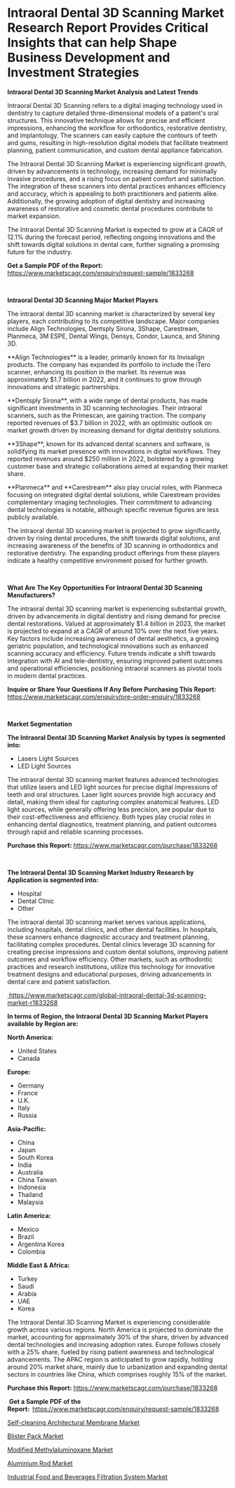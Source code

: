 <p><h1>Intraoral Dental 3D Scanning Market Research Report Provides Critical Insights that can help Shape Business Development and Investment Strategies</h1></p><p><strong>Intraoral Dental 3D Scanning Market Analysis and Latest Trends</strong></p>
<p><p>Intraoral Dental 3D Scanning refers to a digital imaging technology used in dentistry to capture detailed three-dimensional models of a patient's oral structures. This innovative technique allows for precise and efficient impressions, enhancing the workflow for orthodontics, restorative dentistry, and implantology. The scanners can easily capture the contours of teeth and gums, resulting in high-resolution digital models that facilitate treatment planning, patient communication, and custom dental appliance fabrication.</p><p>The Intraoral Dental 3D Scanning Market is experiencing significant growth, driven by advancements in technology, increasing demand for minimally invasive procedures, and a rising focus on patient comfort and satisfaction. The integration of these scanners into dental practices enhances efficiency and accuracy, which is appealing to both practitioners and patients alike. Additionally, the growing adoption of digital dentistry and increasing awareness of restorative and cosmetic dental procedures contribute to market expansion. </p><p>The Intraoral Dental 3D Scanning Market is expected to grow at a CAGR of 12.1% during the forecast period, reflecting ongoing innovations and the shift towards digital solutions in dental care, further signaling a promising future for the industry.</p></p>
<p><strong>Get a Sample PDF of the Report:&nbsp;</strong> <a href="https://www.marketscagr.com/enquiry/request-sample/1833268?utm_campaign=1126&utm_medium=2&utm_source=Github&utm_content=ia&utm_term=17102024&utm_id=intraoral-dental-3d-scanning">https://www.marketscagr.com/enquiry/request-sample/1833268</a></p>
<p>&nbsp;</p>
<p><strong>Intraoral Dental 3D Scanning Major Market Players</strong></p>
<p><p>The intraoral dental 3D scanning market is characterized by several key players, each contributing to its competitive landscape. Major companies include Align Technologies, Dentsply Sirona, 3Shape, Carestream, Planmeca, 3M ESPE, Dental Wings, Densys, Condor, Launca, and Shining 3D.</p><p>**Align Technologies** is a leader, primarily known for its Invisalign products. The company has expanded its portfolio to include the iTero scanner, enhancing its position in the market. Its revenue was approximately $1.7 billion in 2022, and it continues to grow through innovations and strategic partnerships.</p><p>**Dentsply Sirona**, with a wide range of dental products, has made significant investments in 3D scanning technologies. Their intraoral scanners, such as the Primescan, are gaining traction. The company reported revenues of $3.7 billion in 2022, with an optimistic outlook on market growth driven by increasing demand for digital dentistry solutions.</p><p>**3Shape**, known for its advanced dental scanners and software, is solidifying its market presence with innovations in digital workflows. They reported revenues around $250 million in 2022, bolstered by a growing customer base and strategic collaborations aimed at expanding their market share.</p><p>**Planmeca** and **Carestream** also play crucial roles, with Planmeca focusing on integrated digital dental solutions, while Carestream provides complementary imaging technologies. Their commitment to advancing dental technologies is notable, although specific revenue figures are less publicly available.</p><p>The intraoral dental 3D scanning market is projected to grow significantly, driven by rising dental procedures, the shift towards digital solutions, and increasing awareness of the benefits of 3D scanning in orthodontics and restorative dentistry. The expanding product offerings from these players indicate a healthy competitive environment poised for further growth.</p></p>
<p>&nbsp;</p>
<p><strong>What Are The Key Opportunities For Intraoral Dental 3D Scanning Manufacturers?</strong></p>
<p><p>The intraoral dental 3D scanning market is experiencing substantial growth, driven by advancements in digital dentistry and rising demand for precise dental restorations. Valued at approximately $1.4 billion in 2023, the market is projected to expand at a CAGR of around 10% over the next five years. Key factors include increasing awareness of dental aesthetics, a growing geriatric population, and technological innovations such as enhanced scanning accuracy and efficiency. Future trends indicate a shift towards integration with AI and tele-dentistry, ensuring improved patient outcomes and operational efficiencies, positioning intraoral scanners as pivotal tools in modern dental practices.</p></p>
<p><strong>Inquire or Share Your Questions If Any Before Purchasing This Report:</strong> <a href="https://www.marketscagr.com/enquiry/pre-order-enquiry/1833268?utm_campaign=1126&utm_medium=2&utm_source=Github&utm_content=ia&utm_term=17102024&utm_id=intraoral-dental-3d-scanning">https://www.marketscagr.com/enquiry/pre-order-enquiry/1833268</a></p>
<p>&nbsp;</p>
<p><strong>Market Segmentation</strong></p>
<p><strong>The Intraoral Dental 3D Scanning Market Analysis by types is segmented into:</strong></p>
<p><ul><li>Lasers Light Sources</li><li>LED Light Sources</li></ul></p>
<p><p>The intraoral dental 3D scanning market features advanced technologies that utilize lasers and LED light sources for precise digital impressions of teeth and oral structures. Laser light sources provide high accuracy and detail, making them ideal for capturing complex anatomical features. LED light sources, while generally offering less precision, are popular due to their cost-effectiveness and efficiency. Both types play crucial roles in enhancing dental diagnostics, treatment planning, and patient outcomes through rapid and reliable scanning processes.</p></p>
<p><strong>Purchase this Report:&nbsp;</strong><a href="https://www.marketscagr.com/purchase/1833268?utm_campaign=1126&utm_medium=2&utm_source=Github&utm_content=ia&utm_term=17102024&utm_id=intraoral-dental-3d-scanning">https://www.marketscagr.com/purchase/1833268</a></p>
<p>&nbsp;</p>
<p><strong>The Intraoral Dental 3D Scanning Market Industry Research by Application is segmented into:</strong></p>
<p><ul><li>Hospital</li><li>Dental Clinic</li><li>Other</li></ul></p>
<p><p>The intraoral dental 3D scanning market serves various applications, including hospitals, dental clinics, and other dental facilities. In hospitals, these scanners enhance diagnostic accuracy and treatment planning, facilitating complex procedures. Dental clinics leverage 3D scanning for creating precise impressions and custom dental solutions, improving patient outcomes and workflow efficiency. Other markets, such as orthodontic practices and research institutions, utilize this technology for innovative treatment designs and educational purposes, driving advancements in dental care and patient satisfaction.</p></p>
<p><a href="https://www.marketscagr.com/global-intraoral-dental-3d-scanning-market-r1833268?utm_campaign=1126&utm_medium=2&utm_source=Github&utm_content=ia&utm_term=17102024&utm_id=intraoral-dental-3d-scanning">&nbsp;https://www.marketscagr.com/global-intraoral-dental-3d-scanning-market-r1833268</a></p>
<p><strong>In terms of Region, the Intraoral Dental 3D Scanning Market Players available by Region are:</strong></p>
<p>
    <p> <strong> North America: </strong>
        <ul>
            <li>United States</li>
            <li>Canada</li>
        </ul>
        </p> 
    <p> <strong> Europe: </strong>
        <ul>
            <li>Germany</li>
            <li>France</li>
            <li>U.K.</li>
            <li>Italy</li>
            <li>Russia</li>
        </ul>
        </p> 
    <p> <strong> Asia-Pacific: </strong>
        <ul>
            <li>China</li>
            <li>Japan</li>
            <li>South Korea</li>
            <li>India</li>
            <li>Australia</li>
            <li>China Taiwan</li>
            <li>Indonesia</li>
            <li>Thailand</li>
            <li>Malaysia</li>
        </ul>
        </p> 
    <p> <strong> Latin America: </strong>
        <ul>
            <li>Mexico</li>
            <li>Brazil</li>
            <li>Argentina Korea</li>
            <li>Colombia</li>
        </ul>
        </p> 
    <p> <strong> Middle East & Africa: </strong>
        <ul>
            <li>Turkey</li>
            <li>Saudi</li>
            <li>Arabia</li>
            <li>UAE</li>
            <li>Korea</li>
        </ul>
    </p>
    </p>
<p><p>The Intraoral Dental 3D Scanning Market is experiencing considerable growth across various regions. North America is projected to dominate the market, accounting for approximately 30% of the share, driven by advanced dental technologies and increasing adoption rates. Europe follows closely with a 25% share, fueled by rising patient awareness and technological advancements. The APAC region is anticipated to grow rapidly, holding around 20% market share, mainly due to urbanization and expanding dental sectors in countries like China, which comprises roughly 15% of the market.</p></p>
<p><strong>Purchase this Report: </strong><a href="https://www.marketscagr.com/purchase/1833268?utm_campaign=1126&utm_medium=2&utm_source=Github&utm_content=ia&utm_term=17102024&utm_id=intraoral-dental-3d-scanning">https://www.marketscagr.com/purchase/1833268</a></p>
<p>&nbsp;<strong>Get a Sample PDF of the Report:&nbsp;&nbsp;</strong><a href="https://www.marketscagr.com/enquiry/request-sample/1833268?utm_campaign=1126&utm_medium=2&utm_source=Github&utm_content=ia&utm_term=17102024&utm_id=intraoral-dental-3d-scanning">https://www.marketscagr.com/enquiry/request-sample/1833268</a></p>
<p><strong></strong></p>
<p><p><a href="https://github.com/tealewe4ey/Market-Research-Report-List-1/blob/main/self-cleaning-architectural-membrane-market.md?utm_campaign=1126&utm_medium=2&utm_source=Github&utm_content=ia&utm_term=17102024&utm_id=intraoral-dental-3d-scanning">Self-cleaning Architectural Membrane Market</a></p><p><a href="https://www.linkedin.com/pulse/strategic-market-insights-navigating-global-blister-pack-izoue?utm_campaign=1126&utm_medium=2&utm_source=Github&utm_content=ia&utm_term=17102024&utm_id=intraoral-dental-3d-scanning">Blister Pack Market</a></p><p><a href="https://www.linkedin.com/pulse/global-modified-methylaluminoxane-market-analysis-trends-forecasts-rus7e?utm_campaign=1126&utm_medium=2&utm_source=Github&utm_content=ia&utm_term=17102024&utm_id=intraoral-dental-3d-scanning">Modified Methylaluminoxane Market</a></p><p><a href="https://www.linkedin.com/pulse/future-ready-strategic-insights-global-aluminium-rod-market-xkbbe?utm_campaign=1126&utm_medium=2&utm_source=Github&utm_content=ia&utm_term=17102024&utm_id=intraoral-dental-3d-scanning">Aluminium Rod Market</a></p><p><a href="https://github.com/priss1h/Market-Research-Report-List-1/blob/main/industrial-food-and-beverages-filtration-system-market.md?utm_campaign=1126&utm_medium=2&utm_source=Github&utm_content=ia&utm_term=17102024&utm_id=intraoral-dental-3d-scanning">Industrial Food and Beverages Filtration System Market</a></p></p>